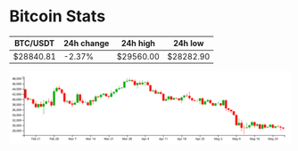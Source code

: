 # Bitcoin Stats

BTC/USDT|24h change|24h high|24h low|
|---|---|---|---|
|$28840.81|-2.37%|$29560.00|$28282.90|

<img src="./chart.svg">
